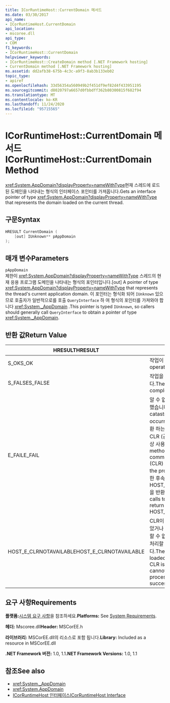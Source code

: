 ```yaml
---
title: ICorRuntimeHost::CurrentDomain 메서드
ms.date: 03/30/2017
api_name:
- ICorRuntimeHost.CurrentDomain
api_location:
- mscoree.dll
api_type:
- COM
f1_keywords:
- ICorRuntimeHost::CurrentDomain
helpviewer_keywords:
- ICorRuntimeHost::CreateDomain method [.NET Framework hosting]
- CurrentDomain method [.NET Framework hosting]
ms.assetid: dd2afb38-675b-4c3c-a9f3-8ab3b133eb02
topic_type:
- apiref
ms.openlocfilehash: 33d56354a560949b2f451df9ef82d4f433951195
ms.sourcegitcommit: d8020797a6657d0fbbdff362b80300815f682f94
ms.translationtype: MT
ms.contentlocale: ko-KR
ms.lasthandoff: 11/24/2020
ms.locfileid: "95715565"
---
```

# <a name="icorruntimehostcurrentdomain-method"></a><span data-ttu-id="32a31-102">ICorRuntimeHost::CurrentDomain 메서드</span><span class="sxs-lookup"><span data-stu-id="32a31-102">ICorRuntimeHost::CurrentDomain Method</span></span>

<span data-ttu-id="32a31-103"><xref:System.AppDomain?displayProperty=nameWithType>현재 스레드에 로드 된 도메인을 나타내는 형식의 인터페이스 포인터를 가져옵니다.</span><span class="sxs-lookup"><span data-stu-id="32a31-103">Gets an interface pointer of type <xref:System.AppDomain?displayProperty=nameWithType> that represents the domain loaded on the current thread.</span></span>  
  
## <a name="syntax"></a><span data-ttu-id="32a31-104">구문</span><span class="sxs-lookup"><span data-stu-id="32a31-104">Syntax</span></span>  
  
```cpp  
HRESULT CurrentDomain (  
    [out] IUnknown** pAppDomain  
);  
```  
  
## <a name="parameters"></a><span data-ttu-id="32a31-105">매개 변수</span><span class="sxs-lookup"><span data-stu-id="32a31-105">Parameters</span></span>  

 `pAppDomain`  
 <span data-ttu-id="32a31-106">제한이 <xref:System.AppDomain?displayProperty=nameWithType> 스레드의 현재 응용 프로그램 도메인을 나타내는 형식의 포인터입니다.</span><span class="sxs-lookup"><span data-stu-id="32a31-106">[out] A pointer of type <xref:System.AppDomain?displayProperty=nameWithType> that represents the thread's current application domain.</span></span> <span data-ttu-id="32a31-107">이 포인터는 형식화 되어 `IUnknown` 있으므로 호출자가 일반적으로를 호출 `QueryInterface` 하 여 형식의 포인터를 가져와야 합니다 <xref:System._AppDomain> .</span><span class="sxs-lookup"><span data-stu-id="32a31-107">This pointer is typed `IUnknown`, so callers should generally call `QueryInterface` to obtain a pointer of type <xref:System._AppDomain>.</span></span>  
  
## <a name="return-value"></a><span data-ttu-id="32a31-108">반환 값</span><span class="sxs-lookup"><span data-stu-id="32a31-108">Return Value</span></span>  
  
|<span data-ttu-id="32a31-109">HRESULT</span><span class="sxs-lookup"><span data-stu-id="32a31-109">HRESULT</span></span>|<span data-ttu-id="32a31-110">설명</span><span class="sxs-lookup"><span data-stu-id="32a31-110">Description</span></span>|  
|-------------|-----------------|  
|<span data-ttu-id="32a31-111">S_OK</span><span class="sxs-lookup"><span data-stu-id="32a31-111">S_OK</span></span>|<span data-ttu-id="32a31-112">작업이 완료되었습니다.</span><span class="sxs-lookup"><span data-stu-id="32a31-112">The operation was successful.</span></span>|  
|<span data-ttu-id="32a31-113">S_FALSE</span><span class="sxs-lookup"><span data-stu-id="32a31-113">S_FALSE</span></span>|<span data-ttu-id="32a31-114">작업을 완료 하지 못했습니다.</span><span class="sxs-lookup"><span data-stu-id="32a31-114">The operation failed to complete.</span></span>|  
|<span data-ttu-id="32a31-115">E_FAIL</span><span class="sxs-lookup"><span data-stu-id="32a31-115">E_FAIL</span></span>|<span data-ttu-id="32a31-116">알 수 없는 치명적인 오류가 발생 했습니다.</span><span class="sxs-lookup"><span data-stu-id="32a31-116">An unknown, catastrophic failure occurred.</span></span> <span data-ttu-id="32a31-117">메서드가 E_FAIL 반환 하는 경우 해당 프로세스에서 CLR (공용 언어 런타임)을 더 이상 사용할 수 없습니다.</span><span class="sxs-lookup"><span data-stu-id="32a31-117">If a method returns E_FAIL, the common language runtime (CLR) is no longer usable in the process.</span></span> <span data-ttu-id="32a31-118">호스팅 Api에 대 한 후속 호출은 HOST_E_CLRNOTAVAILABLE을 반환 합니다.</span><span class="sxs-lookup"><span data-stu-id="32a31-118">Subsequent calls to any hosting APIs return HOST_E_CLRNOTAVAILABLE.</span></span>|  
|<span data-ttu-id="32a31-119">HOST_E_CLRNOTAVAILABLE</span><span class="sxs-lookup"><span data-stu-id="32a31-119">HOST_E_CLRNOTAVAILABLE</span></span>|<span data-ttu-id="32a31-120">CLR이 프로세스에 로드 되지 않았거나 CLR이 관리 코드를 실행할 수 없거나 호출을 성공적으로 처리할 수 없는 상태에 있습니다.</span><span class="sxs-lookup"><span data-stu-id="32a31-120">The CLR has not been loaded into a process, or the CLR is in a state in which it cannot run managed code or process the call successfully.</span></span>|  
  
## <a name="requirements"></a><span data-ttu-id="32a31-121">요구 사항</span><span class="sxs-lookup"><span data-stu-id="32a31-121">Requirements</span></span>  

 <span data-ttu-id="32a31-122">**플랫폼:**[시스템 요구 사항](../../get-started/system-requirements.md)을 참조하세요.</span><span class="sxs-lookup"><span data-stu-id="32a31-122">**Platforms:** See [System Requirements](../../get-started/system-requirements.md).</span></span>  
  
 <span data-ttu-id="32a31-123">**헤더:** Mscoree.dll</span><span class="sxs-lookup"><span data-stu-id="32a31-123">**Header:** MSCorEE.h</span></span>  
  
 <span data-ttu-id="32a31-124">**라이브러리:** MSCorEE.dll의 리소스로 포함 됩니다.</span><span class="sxs-lookup"><span data-stu-id="32a31-124">**Library:** Included as a resource in MSCorEE.dll</span></span>  
  
 <span data-ttu-id="32a31-125">**.NET Framework 버전:** 1.0, 1.1</span><span class="sxs-lookup"><span data-stu-id="32a31-125">**.NET Framework Versions:** 1.0, 1.1</span></span>  
  
## <a name="see-also"></a><span data-ttu-id="32a31-126">참조</span><span class="sxs-lookup"><span data-stu-id="32a31-126">See also</span></span>

- <xref:System._AppDomain>
- <xref:System.AppDomain>
- [<span data-ttu-id="32a31-127">ICorRuntimeHost 인터페이스</span><span class="sxs-lookup"><span data-stu-id="32a31-127">ICorRuntimeHost Interface</span></span>](icorruntimehost-interface.md)
